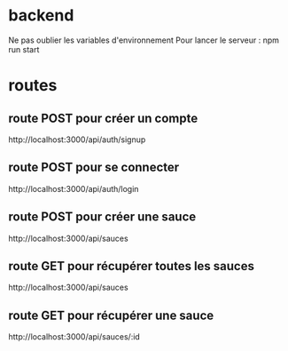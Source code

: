 # backend
Ne pas oublier les variables d'environnement 
Pour lancer le serveur : npm run start

# routes 
## route POST pour créer un compte 
http://localhost:3000/api/auth/signup

## route POST pour se connecter
http://localhost:3000/api/auth/login

## route POST pour créer une sauce 
http://localhost:3000/api/sauces

## route GET pour récupérer toutes les sauces
http://localhost:3000/api/sauces

## route GET pour récupérer une sauce
http://localhost:3000/api/sauces/:id